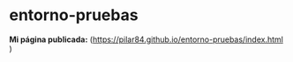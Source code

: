 # entorno-pruebas
**Mi página publicada:** (https://pilar84.github.io/entorno-pruebas/index.html )

